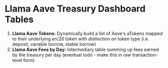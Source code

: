 # Llama Aave Treasury Dashboard Tables

1. **Llama Aave Tokens:** Dynamically build a list of Aave's aTokens mapped to their underlying erc20 token with distinction on token type (i.e. deposit, variable borrow, stable borrow)
2. **Llama Aave Fees by Day:** Intermediary table summing up fees earned by the treasury per day (eventual todo - make this in raw transaction-level form)
